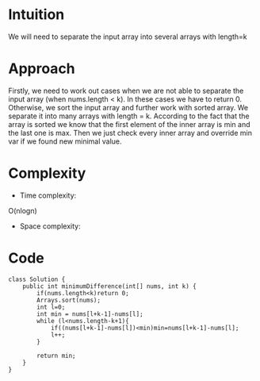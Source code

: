 # Intuition
<!-- Describe your first thoughts on how to solve this problem. -->
We will need to separate the input array into several arrays with length=k
# Approach
<!-- Describe your approach to solving the problem. -->
Firstly, we need to work out cases when we are not able to separate the input array (when nums.length < k). In these cases we have to return 0. Otherwise, we sort the input array and further work with sorted array. We separate it into many arrays with length = k. According to the fact that the array is sorted we know that the first element of the inner array is min and the last one is max. Then we just check every inner array and override min var if we found new minimal value.
# Complexity
- Time complexity:
<!-- Add your time complexity here, e.g. $$O(n)$$ -->
O(nlogn)
- Space complexity:
<!-- Add your space complexity here, e.g. $$O(n)$$ -->

# Code
```
class Solution {
    public int minimumDifference(int[] nums, int k) {
        if(nums.length<k)return 0;
        Arrays.sort(nums);
        int l=0;
        int min = nums[l+k-1]-nums[l];
        while (l<nums.length-k+1){
            if((nums[l+k-1]-nums[l])<min)min=nums[l+k-1]-nums[l];
            l++;
        }
        
        return min;
    }
}
```